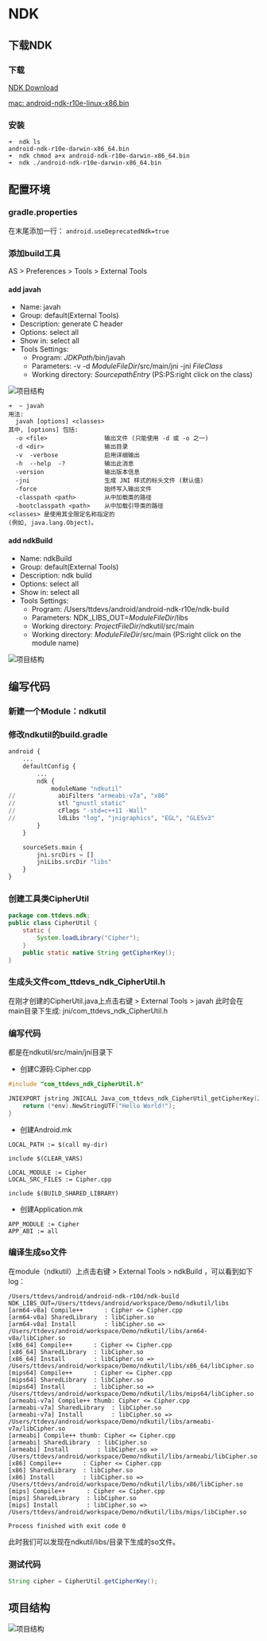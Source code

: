 # NDK

## 下载NDK

### 下载

[NDK Download](http://developer.android.com/ndk/downloads/index.html)

[mac: android-ndk-r10e-linux-x86.bin](http://dl.google.com/android/ndk/android-ndk-r10e-linux-x86.bin)

### 安装

```shell
➜  ndk ls
android-ndk-r10e-darwin-x86_64.bin
➜  ndk chmod a+x android-ndk-r10e-darwin-x86_64.bin
➜  ndk ./android-ndk-r10e-darwin-x86_64.bin
```

## 配置环境

### gradle.properties

在末尾添加一行： `android.useDeprecatedNdk=true`

### 添加build工具

AS > Preferences > Tools > External Tools

#### add javah

- Name: javah
- Group: default(External Tools)
- Description: generate C header
- Options: select all
- Show in: select all
- Tools Settings:
	- Program: $JDKPath$/bin/javah
	- Parameters: -v -d $ModuleFileDir$/src/main/jni -jni $FileClass$
	- Working directory: $SourcepathEntry$ (PS:PS:right click on the class)

![项目结构](image-javah.png)

``` shell
➜  ~ javah
用法:
  javah [options] <classes>
其中, [options] 包括:
  -o <file>                输出文件 (只能使用 -d 或 -o 之一)
  -d <dir>                 输出目录
  -v  -verbose             启用详细输出
  -h  --help  -?           输出此消息
  -version                 输出版本信息
  -jni                     生成 JNI 样式的标头文件 (默认值)
  -force                   始终写入输出文件
  -classpath <path>        从中加载类的路径
  -bootclasspath <path>    从中加载引导类的路径
<classes> 是使用其全限定名称指定的
(例如, java.lang.Object)。
```

#### add ndkBuild

- Name: ndkBuild
- Group: default(External Tools)
- Description: ndk build
- Options: select all
- Show in: select all
- Tools Settings:
	- Program: /Users/ttdevs/android/android-ndk-r10e/ndk-build
	- Parameters: NDK_LIBS_OUT=$ModuleFileDir$/libs
	- Working directory: $ProjectFileDir$/ndkutil/src/main
	- Working directory: $ModuleFileDir$/src/main (PS:right click on the module name)

![项目结构](image-ndkbuild.png)

## 编写代码

### 新建一个Module：ndkutil

### 修改ndkutil的build.gradle

``` python
android {
    ...
    defaultConfig {
        ...
        ndk {
            moduleName "ndkutil"
//            abiFilters "armeabi-v7a", "x86"
//            stl "gnustl_static"
//            cFlags "-std=c++11 -Wall"
//            ldLibs "log", "jnigraphics", "EGL", "GLESv3"
        }
    }

    sourceSets.main {
        jni.srcDirs = []
        jniLibs.srcDir "libs"
    }
}
```

### 创建工具类CipherUtil

``` java
package com.ttdevs.ndk;
public class CipherUtil {
    static {
        System.loadLibrary("Cipher");
    }
    public static native String getCipherKey();
}
```

### 生成头文件com_ttdevs_ndk_CipherUtil.h

在刚才创建的CipherUtil.java上点击右键 > External Tools > javah
此时会在main目录下生成: jni/com_ttdevs_ndk_CipherUtil.h

### 编写代码
都是在ndkutil/src/main/jni目录下

- 创建C源码:Cipher.cpp

``` C++
#include "com_ttdevs_ndk_CipherUtil.h"

JNIEXPORT jstring JNICALL Java_com_ttdevs_ndk_CipherUtil_getCipherKey(JNIEnv *env, jclass){
    return (*env).NewStringUTF("Hello World!");
}
```
- 创建Android.mk

``` shell
LOCAL_PATH := $(call my-dir)

include $(CLEAR_VARS)

LOCAL_MODULE := Cipher
LOCAL_SRC_FILES := Cipher.cpp

include $(BUILD_SHARED_LIBRARY)
```

- 创建Application.mk

``` shell
APP_MODULE := Cipher
APP_ABI := all
```

### 编译生成so文件

在module（ndkutil）上点击右键 > External Tools > ndkBuild ，可以看到如下log：

``` log
/Users/ttdevs/android/android-ndk-r10d/ndk-build NDK_LIBS_OUT=/Users/ttdevs/android/workspace/Demo/ndkutil/libs
[arm64-v8a] Compile++      : Cipher <= Cipher.cpp
[arm64-v8a] SharedLibrary  : libCipher.so
[arm64-v8a] Install        : libCipher.so => /Users/ttdevs/android/workspace/Demo/ndkutil/libs/arm64-v8a/libCipher.so
[x86_64] Compile++      : Cipher <= Cipher.cpp
[x86_64] SharedLibrary  : libCipher.so
[x86_64] Install        : libCipher.so => /Users/ttdevs/android/workspace/Demo/ndkutil/libs/x86_64/libCipher.so
[mips64] Compile++      : Cipher <= Cipher.cpp
[mips64] SharedLibrary  : libCipher.so
[mips64] Install        : libCipher.so => /Users/ttdevs/android/workspace/Demo/ndkutil/libs/mips64/libCipher.so
[armeabi-v7a] Compile++ thumb: Cipher <= Cipher.cpp
[armeabi-v7a] SharedLibrary  : libCipher.so
[armeabi-v7a] Install        : libCipher.so => /Users/ttdevs/android/workspace/Demo/ndkutil/libs/armeabi-v7a/libCipher.so
[armeabi] Compile++ thumb: Cipher <= Cipher.cpp
[armeabi] SharedLibrary  : libCipher.so
[armeabi] Install        : libCipher.so => /Users/ttdevs/android/workspace/Demo/ndkutil/libs/armeabi/libCipher.so
[x86] Compile++      : Cipher <= Cipher.cpp
[x86] SharedLibrary  : libCipher.so
[x86] Install        : libCipher.so => /Users/ttdevs/android/workspace/Demo/ndkutil/libs/x86/libCipher.so
[mips] Compile++      : Cipher <= Cipher.cpp
[mips] SharedLibrary  : libCipher.so
[mips] Install        : libCipher.so => /Users/ttdevs/android/workspace/Demo/ndkutil/libs/mips/libCipher.so

Process finished with exit code 0
```

此时我们可以发现在ndkutil/libs/目录下生成的so文件。

### 测试代码

``` java
String cipher = CipherUtil.getCipherKey();
```

## 项目结构

![项目结构](image-dir.png)


